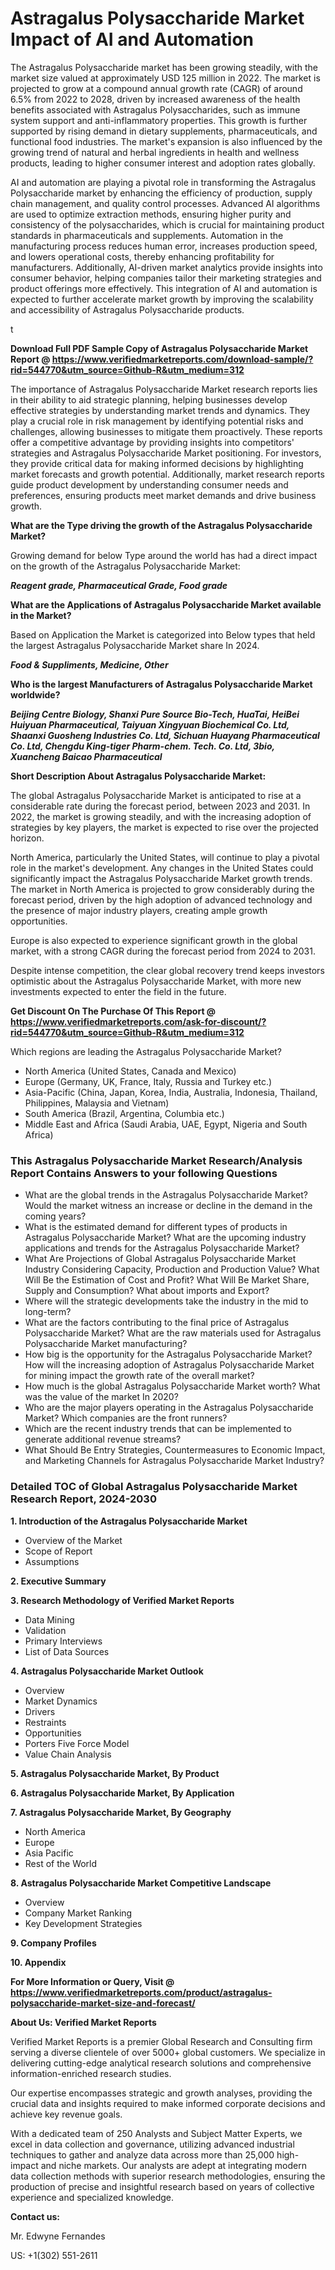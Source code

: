 <meta name="title" content="Global Astragalus Polysaccharide Market Impact of AI and Automation"><meta name="description" content="The Astragalus Polysaccharide market has been growing steadily, with the market size valued at approximately USD 125 million in 2022. The market is projected to grow a"><meta name="title" content="Astragalus Polysaccharide Market Size, Share, Scope, Trends, Growth, Opportunities, Analysis, Forecast"><h1>Astragalus Polysaccharide Market Impact of AI and Automation</h1><p>The Astragalus Polysaccharide market has been growing steadily, with the market size valued at approximately USD 125 million in 2022. The market is projected to grow at a compound annual growth rate (CAGR) of around 6.5% from 2022 to 2028, driven by increased awareness of the health benefits associated with Astragalus Polysaccharides, such as immune system support and anti-inflammatory properties. This growth is further supported by rising demand in dietary supplements, pharmaceuticals, and functional food industries. The market's expansion is also influenced by the growing trend of natural and herbal ingredients in health and wellness products, leading to higher consumer interest and adoption rates globally.</p><p>AI and automation are playing a pivotal role in transforming the Astragalus Polysaccharide market by enhancing the efficiency of production, supply chain management, and quality control processes. Advanced AI algorithms are used to optimize extraction methods, ensuring higher purity and consistency of the polysaccharides, which is crucial for maintaining product standards in pharmaceuticals and supplements. Automation in the manufacturing process reduces human error, increases production speed, and lowers operational costs, thereby enhancing profitability for manufacturers. Additionally, AI-driven market analytics provide insights into consumer behavior, helping companies tailor their marketing strategies and product offerings more effectively. This integration of AI and automation is expected to further accelerate market growth by improving the scalability and accessibility of Astragalus Polysaccharide products.</p>t</p><p id="" class=""><strong>Download Full PDF Sample Copy of Astragalus Polysaccharide Market Report @ <a href="https://www.verifiedmarketreports.com/download-sample/?rid=544770&utm_source=Github-R&utm_medium=312" target="_blank">https://www.verifiedmarketreports.com/download-sample/?rid=544770&utm_source=Github-R&utm_medium=312</a></strong></p><p>The importance of&nbsp;Astragalus Polysaccharide Market research reports lies in their ability to aid strategic planning, helping businesses develop effective strategies by understanding market trends and dynamics. They play a crucial role in risk management by identifying potential risks and challenges, allowing businesses to mitigate them proactively. These reports offer a competitive advantage by providing insights into competitors' strategies and Astragalus Polysaccharide Market positioning. For investors, they provide critical data for making informed decisions by highlighting market forecasts and growth potential. Additionally, market research reports guide product development by understanding consumer needs and preferences, ensuring products meet market demands and drive business growth.</p><p><strong>What are the&nbsp;Type driving the growth of the Astragalus Polysaccharide Market?</strong></p><p id="" class="">Growing demand for below Type around the world has had a direct impact on the growth of the Astragalus Polysaccharide Market:</p><em><strong>Reagent grade, Pharmaceutical Grade, Food grade</strong></em></p><strong>What are the&nbsp;Applications&nbsp;of Astragalus Polysaccharide Market available in the Market?</strong></p><p id="" class="">Based on Application the Market is categorized into Below types that held the largest Astragalus Polysaccharide Market share In 2024.</p><em><strong>Food & Suppliments, Medicine, Other</strong></em></p><strong>Who is the largest Manufacturers of Astragalus Polysaccharide Market worldwide?</strong></p><p><em><strong>Beijing Centre Biology, Shanxi Pure Source Bio-Tech, HuaTai, HeiBei Huiyuan Pharmaceutical, Taiyuan Xingyuan Biochemical Co. Ltd, Shaanxi Guosheng Industries Co. Ltd, Sichuan Huayang Pharmaceutical Co. Ltd, Chengdu King-tiger Pharm-chem. Tech. Co. Ltd, 3bio, Xuancheng Baicao Pharmaceutical</strong></em></p><p id="" class=""><strong>Short Description About Astragalus Polysaccharide Market:</strong></p><p>The global Astragalus Polysaccharide Market is anticipated to rise at a considerable rate during the forecast period, between 2023 and 2031. In 2022, the market is growing steadily, and with the increasing adoption of strategies by key players, the market is expected to rise over the projected horizon.</p><p>North America, particularly the United States, will continue to play a pivotal role in the market's development. Any changes in the United States could significantly impact the Astragalus Polysaccharide Market growth trends. The market in North America is projected to grow considerably during the forecast period, driven by the high adoption of advanced technology and the presence of major industry players, creating ample growth opportunities.</p><p>Europe is also expected to experience significant growth in the global market, with a strong CAGR during the forecast period from 2024 to 2031.</p><p>Despite intense competition, the clear global recovery trend keeps investors optimistic about the Astragalus Polysaccharide Market, with more new investments expected to enter the field in the future.</p><p id="" class=""><strong>Get Discount On The Purchase Of This Report @ <a href="https://www.verifiedmarketreports.com/ask-for-discount/?rid=544770&utm_source=Github-R&utm_medium=312" target="_blank">https://www.verifiedmarketreports.com/ask-for-discount/?rid=544770&utm_source=Github-R&utm_medium=312</a></strong></p>Which regions are leading the Astragalus Polysaccharide Market?</p><ul><li>North America (United States, Canada and Mexico)</li><li>Europe (Germany, UK, France, Italy, Russia and Turkey etc.)</li><li>Asia-Pacific (China, Japan, Korea, India, Australia, Indonesia, Thailand, Philippines, Malaysia and Vietnam)</li><li>South America (Brazil, Argentina, Columbia etc.)</li><li>Middle East and Africa (Saudi Arabia, UAE, Egypt, Nigeria and South Africa)</li></ul><h3 id="" class="">This Astragalus Polysaccharide Market Research/Analysis Report Contains Answers to your following Questions</h3><ul><li>What are the global trends in the Astragalus Polysaccharide Market? Would the market witness an increase or decline in the demand in the coming years?</li><li>What is the estimated demand for different types of products in Astragalus Polysaccharide Market? What are the upcoming industry applications and trends for the Astragalus Polysaccharide Market?</li><li>What Are Projections of Global Astragalus Polysaccharide Market Industry Considering Capacity, Production and Production Value? What Will Be the Estimation of Cost and Profit? What Will Be Market Share, Supply and Consumption? What about imports and Export?</li><li>Where will the strategic developments take the industry in the mid to long-term?</li><li>What are the factors contributing to the final price of Astragalus Polysaccharide Market? What are the raw materials used for Astragalus Polysaccharide Market manufacturing?</li><li>How big is the opportunity for the Astragalus Polysaccharide Market? How will the increasing adoption of Astragalus Polysaccharide Market for mining impact the growth rate of the overall market?</li><li>How much is the global Astragalus Polysaccharide Market worth? What was the value of the market In 2020?</li><li>Who are the major players operating in the Astragalus Polysaccharide Market? Which companies are the front runners?</li><li>Which are the recent industry trends that can be implemented to generate additional revenue streams?</li><li>What Should Be Entry Strategies, Countermeasures to Economic Impact, and Marketing Channels for Astragalus Polysaccharide Market Industry?</li></ul><h3 id="" class="">Detailed TOC of Global Astragalus Polysaccharide Market Research Report, 2024-2030</h3><p id="" class=""><strong>1. Introduction of the Astragalus Polysaccharide Market</strong></p><ul><li>Overview of the Market</li><li>Scope of Report</li><li>Assumptions</li></ul><p id="" class=""><strong>2. Executive Summary</strong></p><p id="" class=""><strong>3. Research Methodology of Verified Market Reports</strong></p><ul><li>Data Mining</li><li>Validation</li><li>Primary Interviews</li><li>List of Data Sources</li></ul><p id="" class=""><strong>4. Astragalus Polysaccharide Market Outlook</strong></p><ul><li>Overview</li><li>Market Dynamics</li><li>Drivers</li><li>Restraints</li><li>Opportunities</li><li>Porters Five Force Model</li><li>Value Chain Analysis</li></ul><p id="" class=""><strong>5. Astragalus Polysaccharide Market, By Product</strong></p><p id="" class=""><strong>6. Astragalus Polysaccharide Market, By Application</strong></p><p id="" class=""><strong>7. Astragalus Polysaccharide Market, By Geography</strong></p><ul><li>North America</li><li>Europe</li><li>Asia Pacific</li><li>Rest of the World</li></ul><p id="" class=""><strong>8. Astragalus Polysaccharide Market Competitive Landscape</strong></p><ul><li>Overview</li><li>Company Market Ranking</li><li>Key Development Strategies</li></ul><p id="" class=""><strong>9. Company Profiles</strong></p><p id="" class=""><strong>10. Appendix</strong></p><p id="" class=""><strong>For More Information or Query, Visit @ <a href="https://www.verifiedmarketreports.com/product/astragalus-polysaccharide-market-size-and-forecast/" target="_blank">https://www.verifiedmarketreports.com/product/astragalus-polysaccharide-market-size-and-forecast/</a></strong></p><p id="" class=""><strong>About Us: Verified Market Reports</strong></p><p id="" class="">Verified Market Reports is a premier Global Research and Consulting firm serving a diverse clientele of over 5000+ global customers. We specialize in delivering cutting-edge analytical research solutions and comprehensive information-enriched research studies.</p><p id="" class="">Our expertise encompasses strategic and growth analyses, providing the crucial data and insights required to make informed corporate decisions and achieve key revenue goals.</p><p id="" class="">With a dedicated team of 250 Analysts and Subject Matter Experts, we excel in data collection and governance, utilizing advanced industrial techniques to gather and analyze data across more than 25,000 high-impact and niche markets. Our analysts are adept at integrating modern data collection methods with superior research methodologies, ensuring the production of precise and insightful research based on years of collective experience and specialized knowledge.</p><p id="" class=""><strong>Contact us:</strong></p><p id="" class="">Mr. Edwyne Fernandes</p><p id="" class="">US: +1(302) 551-2611</p>